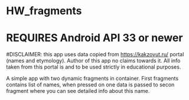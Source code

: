 # HW_fragments

# REQUIRES Android API 33 or newer

#DISCLAIMER: this app uses data copied from https://kakzovut.ru/ portal (names and etymology). Author of this app no claims towards it. All info taken from this portal is and to be used strictly in educational purposes.


A simple app with two dynamic fragments in container.
First fragments contains list of names, when pressed on one data is passed to secon fragment where you can see detailed info about this name.

